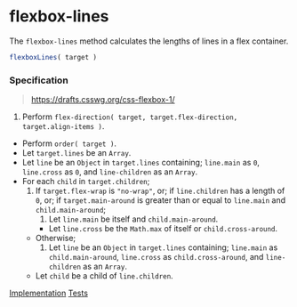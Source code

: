 # flexbox-lines

The `flexbox-lines` method calculates the lengths of lines in a flex container.

```js
flexboxLines( target )
```

### Specification

> https://drafts.csswg.org/css-flexbox-1/

1. Perform `flex-direction( target, target.flex-direction, target.align-items )`.
-  Perform `order( target )`.
-  Let `target.lines` be an `Array`.
-  Let `line` be an `Object` in `target.lines` containing; `line.main` as `0`, `line.cross` as `0`, and `line-children` as an `Array`.
-  For each `child` in `target.children`;
	1. If `target.flex-wrap` is `"no-wrap"`, or;
	   if `line.children` has a length of `0`, or;
	   if `target.main-around` is greater than or equal to `line.main` and `child.main-around`;
		1. Let `line.main` be itself and `child.main-around`.
		-  Let `line.cross` be the `Math.max` of itself or `child.cross-around`.
	-  Otherwise;
		1. Let `line` be an `Object` in `target.lines` containing; `line.main` as `child.main-around`, `line.cross` as `child.cross-around`, and `line-children` as an `Array`.
	-  Let `child` be a child of `line.children`.

[Implementation](index.js) [Tests](test.js)
